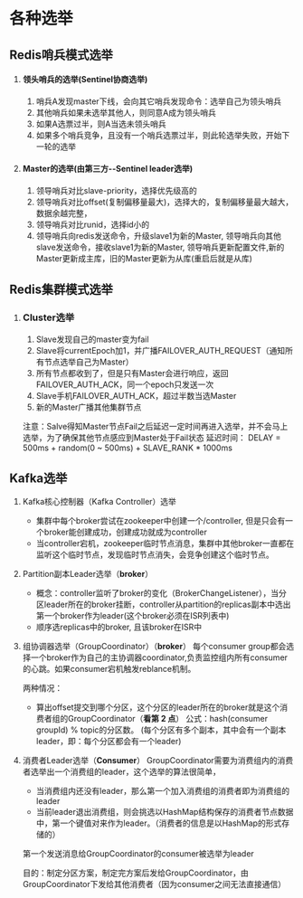 # 各种选举

## Redis哨兵模式选举

1. #### 领头哨兵的选举(Sentinel协商选举)

   1. 哨兵A发现master下线，会向其它哨兵发现命令：选举自己为领头哨兵
   2. 其他哨兵如果未选举其他人，则同意A成为领头哨兵
   3. 如果A选票过半，则A当选未领头哨兵
   4. 如果多个哨兵竞争，且没有一个哨兵选票过半，则此轮选举失败，开始下一轮的选举

2. #### Master的选举(由第三方--Sentinel leader选举)

   1. 领导哨兵对比slave-priority，选择优先级高的
   2. 领导哨兵对比offset(复制偏移量最大)，选择大的，复制偏移量最大越大，数据余越完整，
   3. 领导哨兵对比runid，选择id小的
   4. 领导哨兵向redis发送命令，升级slave1为新的Master,
      领导哨兵向其他slave发送命令，接收slave1为新的Master,
      领导哨兵更新配置文件,新的Master更新成主库，旧的Master更新为从库(重启后就是从库)

## Redis集群模式选举

1. ### Cluster选举

   1. Slave发现自己的master变为fail
   2. Slave将currentEpoch加1，并广播FAILOVER_AUTH_REQUEST（通知所有节点选举自己为Master）
   3. 所有节点都收到了，但是只有Master会进行响应，返回FAILOVER_AUTH_ACK，同一个epoch只发送一次
   4. Slave手机FAILOVER_AUTH_ACK，超过半数当选Master
   5. 新的Master广播其他集群节点

   注意：Salve得知Master节点Fail之后延迟一定时间再进入选举，并不会马上选举，为了确保其他节点感应到Master处于Fail状态
   延迟时间： DELAY = 500ms + random(0 ~ 500ms) + SLAVE_RANK * 1000ms



## Kafka选举

1. Kafka核心控制器（Kafka Controller）选举

   * 集群中每个broker尝试在zookeeper中创建一个/controller, 但是只会有一个broker能创建成功，创建成功就成为controller
   * 当controller宕机，zookeeper临时节点消息，集群中其他broker一直都在监听这个临时节点，发现临时节点消失，会竞争创建这个临时节点。

2. Partition副本Leader选举（**broker**）

   * 概念：controller监听了broker的变化（BrokerChangeListener），当分区leader所在的broker挂断，controller从partition的replicas副本中选出第一个broker作为leader(这个broker必须在ISR列表中)
   * 顺序选replicas中的broker,  且该broker在ISR中

3. 组协调器选举（GroupCoordinator）（**broker**）
   每个consumer group都会选择一个broker作为自己的主协调器coordinator,负责监控组内所有consumer的心跳。如果consumer宕机触发reblance机制。

   两种情况：

   * 算出offset提交到哪个分区，这个分区的leader所在的broker就是这个消费者组的GroupCoordinator（**看第 2 点**）
     公式：hash(consumer groupId) % topic的分区数。
     (每个分区有多个副本，其中会有一个副本leader，即：每个分区都会有一个leader)
   
4. 消费者Leader选举（**Consumer**）
   GroupCoordinator需要为消费组内的消费者选举出一个消费组的leader，这个选举的算法很简单，
   
   * 当消费组内还没有leader，那么第一个加入消费组的消费者即为消费组的leader
   * 当前leader退出消费组，则会挑选以HashMap结构保存的消费者节点数据中，第一个键值对来作为leader。（消费者的信息是以HashMap的形式存储的）
   
   第一个发送消息给GroupCoordinator的consumer被选举为leader
   
   目的：制定分区方案，制定完方案后发给GroupCoordinator，由GroupCoordinator下发给其他消费者（因为consumer之间无法直接通信）
